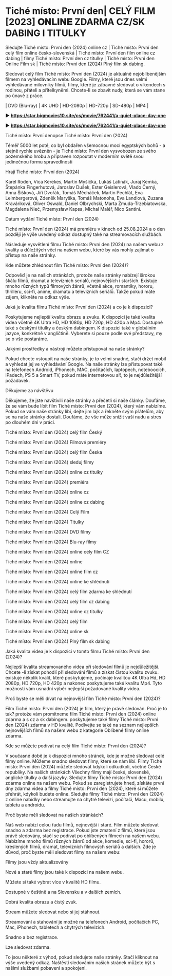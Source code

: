 # Tiché místo: První den| CELÝ FILM [2023] 𝐎𝐍𝐋𝐈𝐍𝐄 ZDARMA CZ/SK DABING I TITULKY
Sledujte Tiché místo: První den (2024) online cz | Tiché místo: První den celý film online česko-slovenská | Tiché místo: První den film online cz dabing | filmy Tiché místo: První den cz titulky | Tiché místo: První den Online Film sk | Tiché místo: První den (2024) Plný film sk dabing.

Sledovat celý film Tiché místo: První den (2024) je aktuálně nejoblíbenějším filmem na vyhledávacím webu Google. Filmy, které jsou dnes velmi vyhledávané milovníky filmů, filmy, které je zábavné sledovat o víkendech s rodinou, přáteli a přítelkyněmi. Chcete-li se zbavit nudy, která se vám stane po únavě z práce.

| DVD (Blu-ray) | 4K UHD | HD-2080p | HD-720p | SD-480p | MP4 |

**► https://star.bigmovies10.site/cs/movie/762441/a-quiet-place-day-one**

**► https://star.bigmovies10.site/cs/movie/762441/a-quiet-place-day-one**

Tiché místo: První denopse Tiché místo: První den (2024)

Téměř 5000 let poté, co byl obdařen všemocnou mocí egyptských bohů - a stejně rychle uvězněn - je Tiché místo: První den vysvobozen ze svého pozemského hrobu a připraven rozpoutat v moderním světě svou jedinečnou formu spravedlnosti

Hrají Tiché místo: První den (2024)

Karel Roden, Vica Kerekes, Martin Myšička, Lukáš Latinák, Juraj Kemka, Štepánka Fingerhutová, Jaroslav Dušek, Ester Geislerová, Vlado Černý, Anna Šišková, Jiří Dvořák, Tomáš Měcháček, Martin Pechlát, Eva Leimbergerová, Zdeněk Maryška, Tomáš Matonoha, Eva Landlová, Zuzana Kraváriková, Oliver Oswald, Daniel Olbrychski, Marta Żmuda-Trzebiatowska, Magdalena Nieć, Przemysław Kapsa, Michal Maléř, Nico Santini.

Datum vydání Tiché místo: První den (2024)

Tiché místo: První den (2024) má premiéru v kinech od 25.08.2024 a o den později je výše uvedený odkaz dostupný také na streamovacích službách.

Následuje vysvětlení filmu Tiché místo: První den (2024) na našem webu z kvality a důležitých věcí na našem webu, které by vás mohly zajímat o přístup na naše stránky.

Kde můžete zhlédnout film Tiché místo: První den (2024)?

Odpověď je na našich stránkách, protože naše stránky nabízejí širokou škálu filmů, dramat a televizních seriálů, nejnovějších i starších. Existuje mnoho různých typů filmových žánrů, včetně akce, romantiky, hororu, thrilleru, sci-fi, anime, dramatu a televizních seriálů. Takže pokud máte zájem, klikněte na odkaz výše.

Jaká je kvalita filmu Tiché místo: První den (2024) a co je k dispozici?

Poskytujeme nejlepší kvalitu obrazu a zvuku. K dispozici je také kvalita videa včetně 4K Ultra HD, HD 1080p, HD 720p, HD 420p a Mp4. Dostupné také s českými titulky a českým dabingem. K dispozici také v globálním jazyce, konkrétně v angličtině. Vyberete si pouze podle své představy, my se o vše postaráme.

Jakými prostředky a nástroji můžete přistupovat na naše stránky?

Pokud chcete vstoupit na naše stránky, je to velmi snadné, stačí držet mobil a vyhledat jej ve vyhledávání Google. Na naše stránky lze přistupovat také na telefonech Android, iPhonech, MAC, počítačích, laptopech, noteboocích, iPadech, PS 5 a Smart TV, pokud máte internetovou síť, to je nejdůležitější požadavek.

Děkujeme za návštěvu

Děkujeme, že jste navštívili naše stránky a přečetli si naše články. Doufáme, že se vám bude líbit film Tiché místo: První den (2024), který vám nabízíme. Pokud se vám naše stránky líbí, dejte jim lajk a řekněte svým přátelům, aby se na naše stránky dostali. Doufáme, že vše může snížit vaši nudu a stres po dlouhém dni v práci.

Tiché místo: První den (2024) celý film Český

Tiché místo: První den (2024) Filmové premiéry

Tiché místo: První den (2024) celý film Česka

Tiché místo: První den (2024) sleduj filmy

Tiché místo: První den (2024) online cz titulky

Tiché místo: První den (2024) premiéra

Tiché místo: První den (2024) online cz

Tiché místo: První den (2024) online cz dabing

Tiché místo: První den (2024) Celý Film

Tiché místo: První den (2024) Titulky

Tiché místo: První den (2024) DVD filmy

Tiché místo: První den (2024) Blu-ray filmy

Tiché místo: První den (2024) online cely film CZ

Tiché místo: První den (2024) online

Tiché místo: První den (2024) online film cz

Tiché místo: První den (2024) online ke shlédnutí

Tiché místo: První den (2024) celý film zdarma ke shlédnutí

Tiché místo: První den (2024) celý film cz dabing

Tiché místo: První den (2024) online cz titulky

Tiché místo: První den (2024) celý film

Tiché místo: První den (2024) online sk

Tiché místo: První den (2024) Plný film sk dabing

Jaká kvalita videa je k dispozici v tomto filmu Tiché místo: První den (2024)?

Nejlepší kvalita streamovaného videa při sledování filmů je nejdůležitější. Chcete -li získat pohodlí při sledování filmů a získat čistou kvalitu zvuku. existuje několik kvalit, které poskytujeme, počínaje kvalitou 4K Ultra Hd, HD 2080p, HD 720p, HD 420p a nakonec poskytujeme také kvalitu Mp4. Tyto možnosti vám usnadní výběr nejlepší požadované kvality videa.

Proč byste se měli dívat na nejnovější film Tiché místo: První den (2024)?

Film Tiché místo: První den (2024) je film, který je právě sledován. Proč je to tak? protože vám promítneme film Tiché místo: První den (2024) online zdarma a s cz a sk dabingem. poskytujeme také filmy Tiché místo: První den (2024) zdarma v HD kvalitě. Podívejte se také na seznam nejlepších nejnovějších filmů na našem webu z kategorie Oblíbené filmy online zdarma.

Kde se můžete podívat na celý film Tiché místo: První den (2024)?

V současné době je k dispozici mnoho stránek, kde je možné sledovat celé filmy online. Můžeme snadno sledovat filmy, které se nám líbí. Filmy Tiché místo: První den (2024) můžete sledovat kdykoli odkudkoli, včetně České republiky. Na našich stránkách Všechny filmy mají české, slovenské, anglické titulky a další jazyky. Sledujte filmy Tiché místo: První den (2024) zdarma online na našem webu. Pokud se zaregistrujete hned, získáte první dny zdarma videa a filmy Tiché místo: První den (2024), které si můžete přehrát, kdykoli budete online. Sledujte filmy Tiché místo: První den (2024) z online nabídky nebo streamujte na chytré televizi, počítači, Macu, mobilu, tabletu a androidu.

Proč byste měli sledovat na našich stránkách?

Náš web nabízí celou řadu filmů, nejnovější i staré. Film můžete sledovat snadno a zdarma bez registrace. Pokud jste zmatení z filmů, které jsou právě sledovány, stačí se podívat po oblíbených filmech na našem webu. Nabízíme mnoho filmů různých žánrů od akce, komedie, sci-fi, hororů, kreslených filmů, dramat, televizních filmových seriálů a dalších. Zde je důvod, proč byste měli sledovat filmy na našem webu:

Filmy jsou vždy aktualizovány

Nové a staré filmy jsou také k dispozici na našem webu.

Můžete si také vybrat více v kvalitě HD filmu.

Dostupné v češtině a na Slovensku a v dalších zemích.

Dobrá kvalita obrazu a čistý zvuk.

Stream můžete sledovat nebo si jej stáhnout.

Streamování a stahování je možné na telefonech Android, počítačích PC, Mac, iPhonech, tabletech a chytrých televizích.

Snadno a bez registrace.

Lze sledovat zdarma.

To jsou některé z výhod, pokud sledujete naše stránky. Stačí kliknout na výše uvedený odkaz. Naštěstí sledováním našich stránek můžete být s našimi službami pobaveni a spokojeni.
